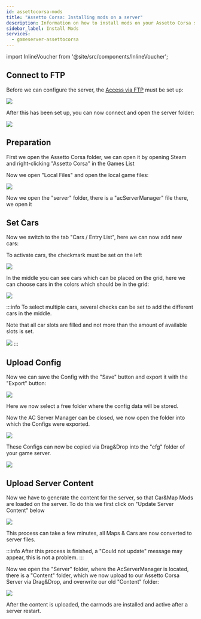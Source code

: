 ```yaml
---
id: assettocorsa-mods
title: "Assetto Corsa: Installing mods on a server"
description: Information on how to install mods on your Assetto Corsa server from ZAP-Hosting - ZAP-Hosting.com documentation
sidebar_label: Install Mods
services:
  - gameserver-assettocorsa
---
```


import InlineVoucher from '@site/src/components/InlineVoucher';

<InlineVoucher />

## Connect to FTP

Before we can configure the server, the [Access via FTP](gameserver-ftpaccess.md) must be set up:

![](https://screensaver01.zap-hosting.com/index.php/s/gcojCfR2L8Mt5gg/preview)

After this has been set up, you can now connect and open the server folder:

![](https://screensaver01.zap-hosting.com/index.php/s/eSDXfR8HS6eDC6g/preview)


## Preparation

First we open the Assetto Corsa folder, we can open it by opening Steam and right-clicking "Assetto Corsa" in the Games List

Now we open "Local Files" and open the local game files:

![](https://screensaver01.zap-hosting.com/index.php/s/A8PqgJEGHnc72Xe/preview)

Now we open the "server" folder, there is a "acServerManager" file there, we open it



## Set Cars

Now we switch to the tab "Cars / Entry List", here we can now add new cars:


To activate cars, the checkmark must be set on the left

![](https://screensaver01.zap-hosting.com/index.php/s/3M7QKxcEEBEEKfw/preview)

In the middle you can see cars which can be placed on the grid, here we can choose cars in the colors which should be in the grid:

![](https://screensaver01.zap-hosting.com/index.php/s/7WbYdxJk8TJEDc3/preview)

:::info
To select multiple cars, several checks can be set to add the different cars in the middle.


Note that all car slots are filled and not more than the amount of available slots is set.

![](https://screensaver01.zap-hosting.com/index.php/s/ogiaNKsGJZjWK2p/preview)
:::


## Upload Config

Now we can save the Config with the "Save" button and export it with the "Export" button:

![](https://screensaver01.zap-hosting.com/index.php/s/DcJLfNGYtpmRjSz/preview)

Here we now select a free folder where the config data will be stored.

Now the AC Server Manager can be closed, we now open the folder into which the Configs were exported.

![](https://screensaver01.zap-hosting.com/index.php/s/cRYG4yspGbzpnHH/preview)

These Configs can now be copied via Drag&Drop into the "cfg" folder of your game server.

![](https://screensaver01.zap-hosting.com/index.php/s/56pgFoDj9KQyBX2/preview)



## Upload Server Content

Now we have to generate the content for the server, so that Car&Map Mods are loaded on the server. To do this we first click on "Update Server Content" below

![](https://screensaver01.zap-hosting.com/index.php/s/dRg5xoxcrNcCK9r/preview)

This process can take a few minutes, all Maps & Cars are now converted to server files.

:::info
After this process is finished, a "Could not update" message may appear, this is not a problem.
:::

Now we open the "Server" folder, where the AcServerManager is located, there is a "Content" folder, which we now upload to our Assetto Corsa Server via Drag&Drop, and overwrite our old "Content" folder:

![](https://screensaver01.zap-hosting.com/index.php/s/dfDYjZjADkpfdDc/preview)

After the content is uploaded, the carmods are installed and active after a server restart.

<InlineVoucher />
